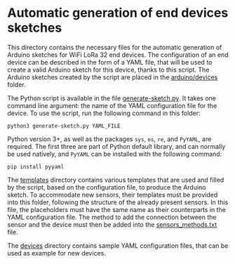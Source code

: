 # Automatic generation of end devices sketches

This directory contains the necessary files for the automatic generation of Arduino sketches for WiFi LoRa 32 end devices. The configuration of an end device can be described in the form of a YAML file, that will be used to create a valid Arduino sketch for this device, thanks to this script. The Arduino sketches created by the script are placed in the [arduino/devices](../arduino/devices) folder.

The Python script is available in the file [generate-sketch.py](./generate-sketch.py). It takes one command line argument: the name of the YAML configuration file for the device. To use the script, run the following command in this folder:
```shell
python3 generate-sketch.py YAML_FILE
```
Python version 3+, as well as the packages `sys`, `os`, `re`, and `PyYAML`, are required. The first three are part of Python default library, and can normally be used natively, and `PyYAML` can be installed with the following command:
```shell
pip install pyyaml
```

The [templates](./templates) directory contains various templates that are used and filled by the script, based on the configuration file, to produce the Arduino sketch.
To accommodate new sensors, their templates must be provided into this folder, following the structure of the already present sensors. In this file, the placeholders must have the same name as their counterparts in the YAML configuration file.
The method to add the connection between the sensor and the device must then be added into the [sensors_methods.txt](sensors_methods.txt) file.

The [devices](./devices) directory contains sample YAML configuration files, that can be used as example for new devices.
